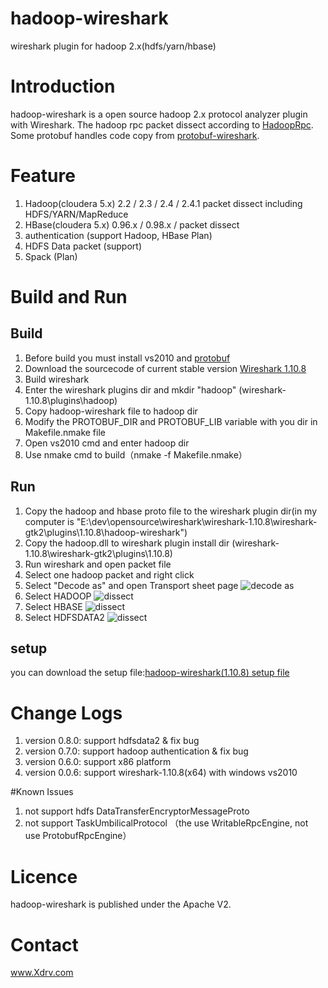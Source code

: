 hadoop-wireshark
================

wireshark plugin for hadoop 2.x(hdfs/yarn/hbase)

# Introduction
hadoop-wireshark is a open source hadoop 2.x protocol analyzer plugin with Wireshark. The hadoop rpc packet dissect according to [HadoopRpc](http://wiki.apache.org/hadoop/HadoopRpc). Some protobuf handles code copy from [protobuf-wireshark](http://code.google.com/p/protobuf-wireshark/).

# Feature
1. Hadoop(cloudera 5.x) 2.2 / 2.3 / 2.4 / 2.4.1 packet dissect including HDFS/YARN/MapReduce
1. HBase(cloudera 5.x) 0.96.x / 0.98.x / packet dissect
1. authentication (support Hadoop, HBase Plan)
1. HDFS Data packet (support) 
1. Spack (Plan)

# Build and Run
## Build
1. Before build you must install vs2010 and [protobuf](https://code.google.com/p/protobuf/)
1. Download the sourcecode of current stable version [Wireshark 1.10.8](http://www.wireshark.org/download/src/wireshark-1.10.8.tar.bz2)
1. Build wireshark
1. Enter the wireshark plugins dir and mkdir "hadoop" (wireshark-1.10.8\plugins\hadoop)
1. Copy hadoop-wireshark file to hadoop dir
1. Modify the PROTOBUF_DIR and PROTOBUF_LIB variable with you dir in Makefile.nmake file
1. Open vs2010 cmd and enter hadoop dir
1. Use nmake cmd to build（nmake -f Makefile.nmake） 

## Run
1. Copy the hadoop and hbase proto file to the wireshark plugin dir(in my computer is "E:\dev\opensource\wireshark\wireshark-1.10.8\wireshark-gtk2\plugins\1.10.8\hadoop-wireshark")
1. Copy the hadoop.dll to wireshark plugin install dir (wireshark-1.10.8\wireshark-gtk2\plugins\1.10.8) 
1. Run wireshark and open packet file
1. Select one hadoop packet and right click 
1. Select "Decode as" and open Transport sheet page 
![decode as](https://github.com/liukeyou/hadoop-wireshark/blob/master/doc/decode%20as.PNG)
1. Select HADOOP 
![dissect](https://github.com/liukeyou/hadoop-wireshark/blob/master/doc/dissect.PNG)
1. Select HBASE
![dissect](https://github.com/liukeyou/hadoop-wireshark/blob/master/doc/hbasedecode.PNG)
1. Select HDFSDATA2
![dissect](https://github.com/liukeyou/hadoop-wireshark/blob/master/doc/hdfsdatadecode.PNG)

## setup
you can download the setup file:[hadoop-wireshark(1.10.8) setup file](https://github.com/liukeyou/hadoop-wireshark/blob/master/setup/Output/hadoop-wireshark.exe?raw=true)

# Change Logs
1. version 0.8.0: support hdfsdata2 & fix bug 
1. version 0.7.0: support hadoop authentication & fix bug  
1. version 0.6.0: support x86 platform
1. version 0.0.6: support wireshark-1.10.8(x64) with windows vs2010

#Known Issues
1. not support hdfs DataTransferEncryptorMessageProto
2. not support TaskUmbilicalProtocol （the use WritableRpcEngine, not use ProtobufRpcEngine） 

# Licence
hadoop-wireshark is published under the Apache V2.

# Contact
www.Xdrv.com
